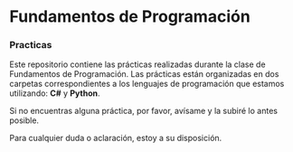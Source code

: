 # Fundamentos de Programación  
### Practicas

Este repositorio contiene las prácticas realizadas durante la clase de Fundamentos de Programación. Las prácticas están organizadas en dos carpetas correspondientes a los lenguajes de programación que estamos utilizando: **C#** y **Python**.

Si no encuentras alguna práctica, por favor, avísame y la subiré lo antes posible.

Para cualquier duda o aclaración, estoy a su disposición.

